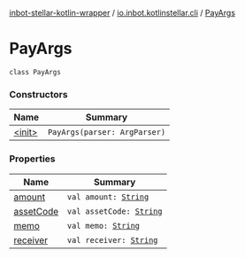 [inbot-stellar-kotlin-wrapper](../../index.md) / [io.inbot.kotlinstellar.cli](../index.md) / [PayArgs](./index.md)

# PayArgs

`class PayArgs`

### Constructors

| Name | Summary |
|---|---|
| [&lt;init&gt;](-init-.md) | `PayArgs(parser: ArgParser)` |

### Properties

| Name | Summary |
|---|---|
| [amount](amount.md) | `val amount: `[`String`](https://kotlinlang.org/api/latest/jvm/stdlib/kotlin/-string/index.html) |
| [assetCode](asset-code.md) | `val assetCode: `[`String`](https://kotlinlang.org/api/latest/jvm/stdlib/kotlin/-string/index.html) |
| [memo](memo.md) | `val memo: `[`String`](https://kotlinlang.org/api/latest/jvm/stdlib/kotlin/-string/index.html) |
| [receiver](receiver.md) | `val receiver: `[`String`](https://kotlinlang.org/api/latest/jvm/stdlib/kotlin/-string/index.html) |
